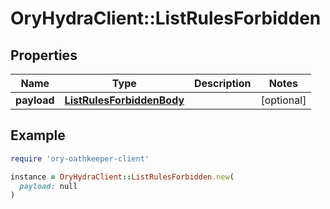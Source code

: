 # OryHydraClient::ListRulesForbidden

## Properties

| Name | Type | Description | Notes |
| ---- | ---- | ----------- | ----- |
| **payload** | [**ListRulesForbiddenBody**](ListRulesForbiddenBody.md) |  | [optional] |

## Example

```ruby
require 'ory-oathkeeper-client'

instance = OryHydraClient::ListRulesForbidden.new(
  payload: null
)
```

